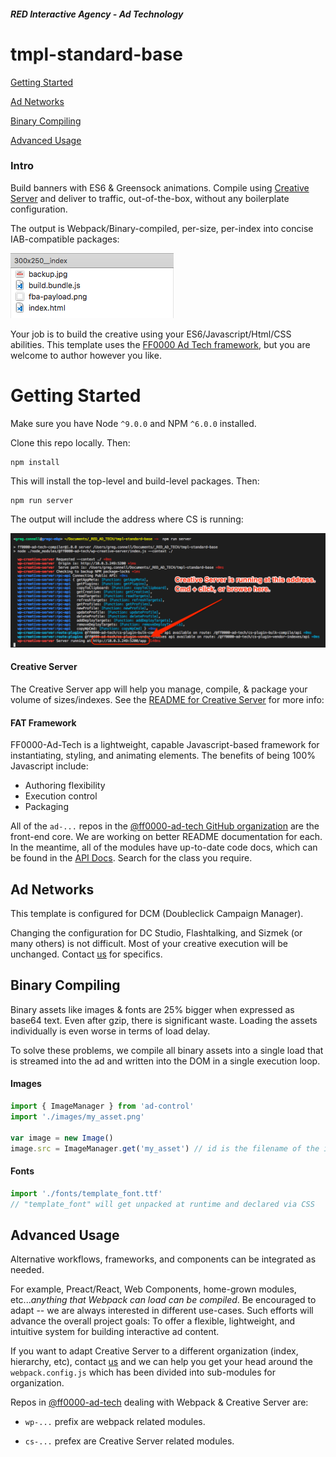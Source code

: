 ##### RED Interactive Agency - Ad Technology

# tmpl-standard-base

[Getting Started](#getting-started)

[Ad Networks](#ad-networks)

[Binary Compiling](#binary-compiling)

[Advanced Usage](#advanced-usage)

### Intro

Build banners with ES6 & Greensock animations. Compile using [Creative Server](https://github.com/ff0000-ad-tech/wp-creative-server/blob/master/README.md) and deliver to traffic, out-of-the-box, without any boilerplate configuration.

The output is Webpack/Binary-compiled, per-size, per-index into concise IAB-compatible packages:

![Sample Output](https://github.com/ff0000-ad-tech/readme-assets/blob/master/tmpl-standard-base/sample-output.png)

Your job is to build the creative using your ES6/Javascript/Html/CSS abilities. This template uses the [FF0000 Ad Tech framework](https://ff0000-ad-tech.github.io/ad-docs/), but you are welcome to author however you like.

# Getting Started

<a name="getting-started"></a>

Make sure you have Node `^9.0.0` and NPM `^6.0.0` installed.

Clone this repo locally. Then:

```
npm install
```

This will install the top-level and build-level packages. Then:

```
npm run server
```

The output will include the address where CS is running:

![Creative Server Launch](https://github.com/ff0000-ad-tech/readme-assets/blob/master/tmpl-standard-base/creative-server-launch.png)

#### Creative Server

The Creative Server app will help you manage, compile, & package your volume of sizes/indexes. See the [README for Creative Server](https://github.com/ff0000-ad-tech/wp-creative-server/blob/master/README.md) for more info:

#### FAT Framework

FF0000-Ad-Tech is a lightweight, capable Javascript-based framework for instantiating, styling, and animating elements. The benefits of being 100% Javascript include:

- Authoring flexibility
- Execution control
- Packaging

All of the `ad-...` repos in the [@ff0000-ad-tech GitHub organization](https://github.com/ff0000-ad-tech) are the front-end core. We are working on better README documentation for each. In the meantime, all of the modules have up-to-date code docs, which can be found in the [API Docs](https://ff0000-ad-tech.github.io/ad-docs). Search for the class you require.

## Ad Networks

<a name="ad-networks"></a>

This template is configured for DCM (Doubleclick Campaign Manager).

Changing the configuration for DC Studio, Flashtalking, and Sizmek (or many others) is not difficult. Most of your creative execution will be unchanged. Contact [us](https://github.com/gmcdev) for specifics.

## Binary Compiling

<a name="binary-compiling"></a>

Binary assets like images & fonts are 25% bigger when expressed as base64 text. Even after gzip, there is significant waste. Loading the assets individually is even worse in terms of load delay.

To solve these problems, we compile all binary assets into a single load that is streamed into the ad and written into the DOM in a single execution loop.

#### Images

```javascript
import { ImageManager } from 'ad-control'
import './images/my_asset.png'

var image = new Image()
image.src = ImageManager.get('my_asset') // id is the filename of the image-asset
```

#### Fonts

```javascript
import './fonts/template_font.ttf'
// "template_font" will get unpacked at runtime and declared via CSS
```

## Advanced Usage

<a name="advanced-usage"></a>

Alternative workflows, frameworks, and components can be integrated as needed.

For example, Preact/React, Web Components, home-grown modules, etc..._anything that Webpack can load can be compiled_. Be encouraged to adapt -- we are always interested in different use-cases. Such efforts will advance the overall project goals: To offer a flexible, lightweight, and intuitive system for building interactive ad content.

If you want to adapt Creative Server to a different organization (index, hierarchy, etc), contact [us](https://github.com/gmcdev) and we can help you get your head around the `webpack.config.js` which has been divided into sub-modules for organization.

Repos in [@ff0000-ad-tech](https://github.com/ff0000-ad-tech) dealing with Webpack & Creative Server are:

- `wp-...` prefix are webpack related modules.

- `cs-...` prefex are Creative Server related modules.
